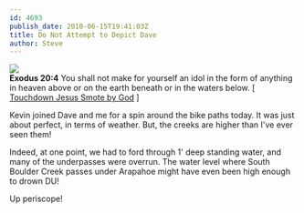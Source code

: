 ```yaml
---
id: 4693
publish_date: 2010-06-15T19:41:03Z
title: Do Not Attempt to Depict Dave
author: Steve
---
```

[![](http://www.flagstafffrenzy.org/wp-content/uploads/2010/06/2005_01_13giantjesus.jpg)](http://www.washingtonpost.com/wp-dyn/content/article/2010/06/15/AR2010061501482.html)  
**Exodus 20:4** You shall not make for yourself an idol in the form of anything in heaven above or on the earth beneath or in the waters below. \[ [Touchdown Jesus Smote by God](http://www.washingtonpost.com/wp-dyn/content/article/2010/06/15/AR2010061501482.html) \]

Kevin joined Dave and me for a spin around the bike paths today. It was just about perfect, in terms of weather. But, the creeks are higher than I've ever seen them!

Indeed, at one point, we had to ford through 1' deep standing water, and many of the underpasses were overrun. The water level where South Boulder Creek passes under Arapahoe might have even been high enough to drown DU!

Up periscope!